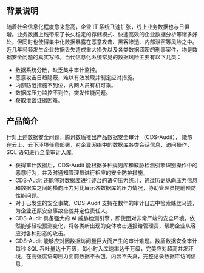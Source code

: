 ## 背景说明
随着社会信息化程度愈来愈高，企业 IT 系统飞速扩张，线上业务数据也与日俱增。业务数据上线带来了长久稳定的存储模式、快速高效的企业数据分析等诸多好处，但同时也使得集中化数据暴露在恶意攻击、黑客渗透、内部泄密等风险之中。近几年频频发生企业数据丢失造成重大损失以及各类数据窃密的刑事案件，均是数据安全问题的真实写照。当代信息化系统常见的数据风险主要有以下几类：
- 数据系统分散，缺乏集中审计监控。
- 恶意攻击日趋隐蔽，难以有效发现并制定应对措施。
- 内部防范措施不到位，内网人员有机可乘。
- 数据库压力监控不到位，突发性能问题。
- 获取泄密证据困难。

## 产品简介
针对上述数据安全问题，腾讯数盾推出产品数据安全审计 （CDS-Audit）， 能够在云上、云下环境任意部署，对企业网络中的数据库各类会话信息、访问操作、SQL 语句进行全量审计入库。
- 获得审计数据后，CDS-Audit 能根据多种规则库和威胁检测引擎识别操作中的恶意行为，并及时通知管理员进行相应的安全防护措施。
- CDS-Audit 还能够对数据库进行逐台的语句压力统计，通过历史纵向压力信息和数据库之间的横向压力对比展示各数据库的压力情况，协助管理员提前预防性能问题。
- 对于已发生的安全事故，CDS-Audit 支持在数年的审计日志中检索蛛丝马迹，为企业还原安全事故全貌并定位责任人。
- CDS-Audit 具备强大的 AI 威胁检测引擎，即使面对非常严峻的安全环境，依然能够轻松预测变化，将各类新出现的变体攻击通报给管理员，帮助企业从容应对各种形态的攻击。
- CDS-Audit 能够应对因数据访问量巨大而产生的审计难题。数盾数据安全审计每秒 SQL 吞吐量达十万级，每小时入库速率达千万级，完美应对超高并发环境，在高强度语句压力面前数据不丢包，内容不失真，完整记录数据库访问信息。
